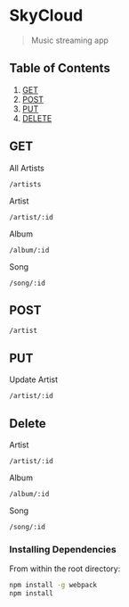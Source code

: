 # SkyCloud

> Music streaming app

## Table of Contents

1. [GET](#get)
2. [POST](#post)
3. [PUT](#put)
4. [DELETE](#development)

## GET

All Artists
```
/artists
```
Artist
```
/artist/:id
```
Album
```
/album/:id
```
Song
```
/song/:id
```

## POST

```
/artist
```
## PUT
Update Artist
```
/artist/:id
```
## Delete
Artist
```
/artist/:id
```
Album
```
/album/:id
```
Song
```
/song/:id
```

### Installing Dependencies

From within the root directory:

```sh
npm install -g webpack
npm install
```

